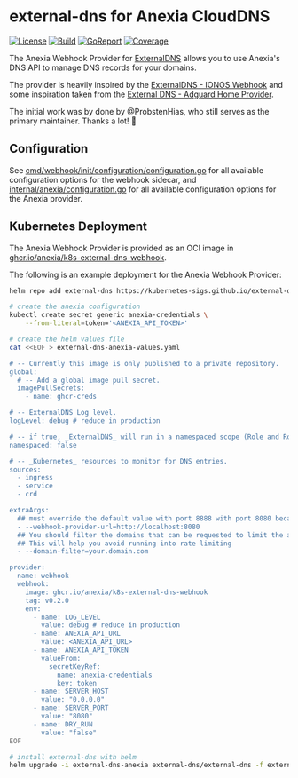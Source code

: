 # external-dns for Anexia CloudDNS

[![License](https://img.shields.io/github/license/anexia/k8s-external-dns-webhook?style=for-the-badge)](LICENSE.md)
[![Build](https://img.shields.io/github/actions/workflow/status/anexia/k8s-external-dns-webhook/pull_request.yml?style=for-the-badge)](https://github.com/anexia/k8s-external-dns-webhook/actions/workflows/pull_request.yml)
[![GoReport](https://goreportcard.com/badge/github.com/anexia/k8s-external-dns-webhook?style=for-the-badge)](https://goreportcard.com/report/github.com/anexia/k8s-external-dns-webhook)
[![Coverage](https://img.shields.io/coverallsCoverage/github/anexia/k8s-external-dns-webhook?style=for-the-badge)](https://coveralls.io/github/anexia/k8s-external-dns-webhook?branch=main)

The Anexia Webhook Provider for [ExternalDNS](https://github.com/kubernetes-sigs/external-dns) allows you to use Anexia's DNS API to manage DNS records for your domains.

The provider is heavily inspired by the [ExternalDNS - IONOS Webhook](https://github.com/ionos-cloud/external-dns-ionos-webhook) and some inspiration taken from the [External DNS - Adguard Home Provider](https://github.com/muhlba91/external-dns-provider-adguard/tree/main).

The initial work was by done by @ProbstenHias, who still serves as the primary maintainer. Thanks a lot! :purple_heart:

## Configuration

See [cmd/webhook/init/configuration/configuration.go](cmd/webhook/init/configuration/configuration.go) for all available configuration options for the webhook sidecar, and [internal/anexia/configuration.go](internal/anexia/configuration.go) for all available configuration options for the Anexia provider.

## Kubernetes Deployment

The Anexia Webhook Provider is provided as  an OCI image in [ghcr.io/anexia/k8s-external-dns-webhook](https://ghcr.io/anexia/k8s-external-dns-webhook).

The following is an example deployment for the Anexia Webhook Provider:

```bash
helm repo add external-dns https://kubernetes-sigs.github.io/external-dns/

# create the anexia configuration
kubectl create secret generic anexia-credentials \
    --from-literal=token='<ANEXIA_API_TOKEN>'

# create the helm values file
cat <<EOF > external-dns-anexia-values.yaml

# -- Currently this image is only published to a private repository.
global:
  # -- Add a global image pull secret.
  imagePullSecrets:
    - name: ghcr-creds

# -- ExternalDNS Log level.
logLevel: debug # reduce in production

# -- if true, _ExternalDNS_ will run in a namespaced scope (Role and Rolebinding will be namespaced too).
namespaced: false

# -- _Kubernetes_ resources to monitor for DNS entries.
sources:
  - ingress
  - service
  - crd

extraArgs:
  ## must override the default value with port 8888 with port 8080 because this is hard-coded in the helm chart
  - --webhook-provider-url=http://localhost:8080
  ## You should filter the domains that can be requested to limit the amount of requests done to the anxia engine.
  ## This will help you avoid running into rate limiting
  - --domain-filter=your.domain.com

provider:
  name: webhook
  webhook:
    image: ghcr.io/anexia/k8s-external-dns-webhook
    tag: v0.2.0
    env:
      - name: LOG_LEVEL
        value: debug # reduce in production
      - name: ANEXIA_API_URL
        value: <ANEXIA_API_URL>
      - name: ANEXIA_API_TOKEN
        valueFrom:
          secretKeyRef:
            name: anexia-credentials
            key: token
      - name: SERVER_HOST
        value: "0.0.0.0"
      - name: SERVER_PORT
        value: "8080"
      - name: DRY_RUN
        value: "false"
EOF

# install external-dns with helm
helm upgrade -i external-dns-anexia external-dns/external-dns -f external-dns-anexia-values.yaml
```
